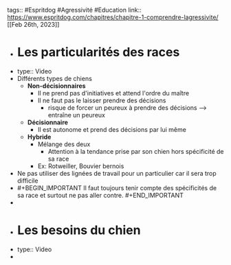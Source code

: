 tags:: #Espritdog #Agressivité #Education 
link:: https://www.espritdog.com/chapitres/chapitre-1-comprendre-lagressivite/
[[Feb 26th, 2023]]

- # Les particularités des races
- type:: Video
- Différents types de chiens
	- **Non-décisionnaires**
		- Il ne prend pas d'initiatives et attend l'ordre du maître
		- Il ne faut pas le laisser prendre des décisions
			- risque de forcer un peureux à prendre des décisions --> entraîne un peureux
	- **Décisionnaire**
		- Il est autonome et prend des décisions par lui même
	- **Hybride**
		- Mélange des deux
			- Attention à la tendance prise par son chien hors spécificité de sa race
		- Ex: Rotweiller, Bouvier bernois
- Ne pas utiliser des lignées de travail pour un particulier car il sera trop difficile
- #+BEGIN_IMPORTANT
  Il faut toujours tenir compte des spécificités de sa race et surtout ne pas aller contre.
  #+END_IMPORTANT
-
- # Les besoins du chien
- type:: Video
-